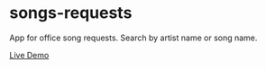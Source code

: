 # songs-requests
App for office song requests. Search by artist name or song name.

[Live Demo](http://ThunderboltVRS.github.io/song-requests/Pages/SongRequests.html)